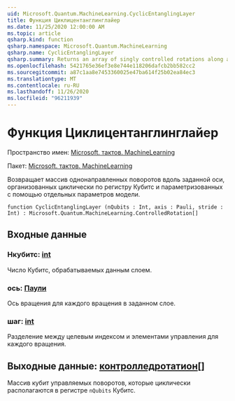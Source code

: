```yaml
---
uid: Microsoft.Quantum.MachineLearning.CyclicEntanglingLayer
title: Функция Циклицентанглинглайер
ms.date: 11/25/2020 12:00:00 AM
ms.topic: article
qsharp.kind: function
qsharp.namespace: Microsoft.Quantum.MachineLearning
qsharp.name: CyclicEntanglingLayer
qsharp.summary: Returns an array of singly controlled rotations along a given axis, arranged cyclically across a register of qubits, and parameterized by distinct model parameters.
ms.openlocfilehash: 5421765e36ef3e8e744e118206dafcb2bb582cc2
ms.sourcegitcommit: a87c1aa8e7453360025e47ba614f25b02ea84ec3
ms.translationtype: MT
ms.contentlocale: ru-RU
ms.lasthandoff: 11/26/2020
ms.locfileid: "96211939"
---
```

# <a name="cyclicentanglinglayer-function"></a>Функция Циклицентанглинглайер

Пространство имен: [Microsoft. тактов. MachineLearning](xref:Microsoft.Quantum.MachineLearning)

Пакет: [Microsoft. тактов. MachineLearning](https://nuget.org/packages/Microsoft.Quantum.MachineLearning)


Возвращает массив однонаправленных поворотов вдоль заданной оси, организованных циклически по регистру Кубитс и параметризованных с помощью отдельных параметров модели.

```qsharp
function CyclicEntanglingLayer (nQubits : Int, axis : Pauli, stride : Int) : Microsoft.Quantum.MachineLearning.ControlledRotation[]
```


## <a name="input"></a>Входные данные

### <a name="nqubits--int"></a>Нкубитс: [int](xref:microsoft.quantum.lang-ref.int)

Число Кубитс, обрабатываемых данным слоем.


### <a name="axis--pauli"></a>ось: [Паули](xref:microsoft.quantum.lang-ref.pauli)

Ось вращения для каждого вращения в заданном слое.


### <a name="stride--int"></a>шаг: [int](xref:microsoft.quantum.lang-ref.int)

Разделение между целевым индексом и элементами управления для каждого вращения.



## <a name="output--controlledrotation"></a>Выходные данные: [контролледротатион](xref:Microsoft.Quantum.MachineLearning.ControlledRotation)[]

Массив кубит управляемых поворотов, которые циклически располагаются в регистре `nQubits` Кубитс.